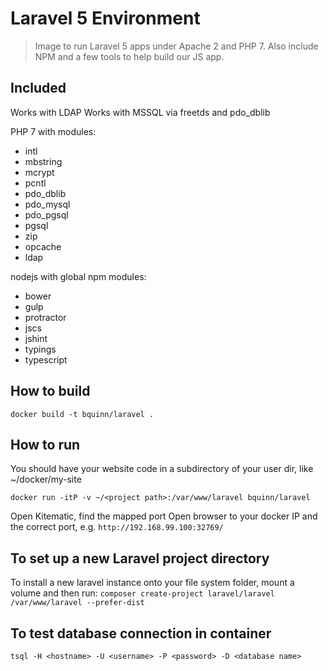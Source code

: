 Laravel 5 Environment
=====================

> Image to run Laravel 5 apps under Apache 2 and PHP 7. Also include NPM and a few tools to help build our JS app.

Included
--------

Works with LDAP
Works with MSSQL via freetds and pdo_dblib

PHP 7 with modules:
- intl
- mbstring
- mcrypt
- pcntl
- pdo_dblib
- pdo_mysql
- pdo_pgsql
- pgsql
- zip
- opcache
- ldap

nodejs with global npm modules:
- bower
- gulp
- protractor
- jscs
- jshint
- typings
- typescript

How to build
------------

`docker build -t bquinn/laravel .`

How to run
----------

You should have your website code in a subdirectory of your user dir, like ~/docker/my-site

```
docker run -itP -v ~/<project path>:/var/www/laravel bquinn/laravel
```

Open Kitematic, find the mapped port
Open browser to your docker IP and the correct port, e.g. `http://192.168.99.100:32769/`

To set up a new Laravel project directory
---------------------------------

To install a new laravel instance onto your file system folder, mount a volume and then run:
`composer create-project laravel/laravel /var/www/laravel --prefer-dist`

To test database connection in container
----------------------------------------

`tsql -H <hostname> -U <username> -P <password> -D <database name>`
